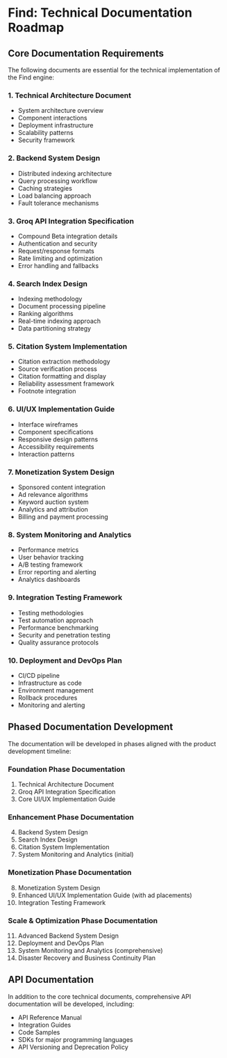 # Find: Technical Documentation Roadmap

## Core Documentation Requirements

The following documents are essential for the technical implementation of the Find engine:

### 1. Technical Architecture Document
- System architecture overview
- Component interactions
- Deployment infrastructure
- Scalability patterns
- Security framework

### 2. Backend System Design
- Distributed indexing architecture
- Query processing workflow
- Caching strategies
- Load balancing approach
- Fault tolerance mechanisms

### 3. Groq API Integration Specification
- Compound Beta integration details
- Authentication and security
- Request/response formats
- Rate limiting and optimization
- Error handling and fallbacks

### 4. Search Index Design
- Indexing methodology
- Document processing pipeline
- Ranking algorithms
- Real-time indexing approach
- Data partitioning strategy

### 5. Citation System Implementation
- Citation extraction methodology
- Source verification process
- Citation formatting and display
- Reliability assessment framework
- Footnote integration

### 6. UI/UX Implementation Guide
- Interface wireframes
- Component specifications
- Responsive design patterns
- Accessibility requirements
- Interaction patterns

### 7. Monetization System Design
- Sponsored content integration
- Ad relevance algorithms
- Keyword auction system
- Analytics and attribution
- Billing and payment processing

### 8. System Monitoring and Analytics
- Performance metrics
- User behavior tracking
- A/B testing framework
- Error reporting and alerting
- Analytics dashboards

### 9. Integration Testing Framework
- Testing methodologies
- Test automation approach
- Performance benchmarking
- Security and penetration testing
- Quality assurance protocols

### 10. Deployment and DevOps Plan
- CI/CD pipeline
- Infrastructure as code
- Environment management
- Rollback procedures
- Monitoring and alerting

## Phased Documentation Development

The documentation will be developed in phases aligned with the product development timeline:

### Foundation Phase Documentation
1. Technical Architecture Document
2. Groq API Integration Specification
3. Core UI/UX Implementation Guide

### Enhancement Phase Documentation
4. Backend System Design
5. Search Index Design
6. Citation System Implementation
7. System Monitoring and Analytics (initial)

### Monetization Phase Documentation
8. Monetization System Design
9. Enhanced UI/UX Implementation Guide (with ad placements)
10. Integration Testing Framework

### Scale & Optimization Phase Documentation
11. Advanced Backend System Design
12. Deployment and DevOps Plan
13. System Monitoring and Analytics (comprehensive)
14. Disaster Recovery and Business Continuity Plan

## API Documentation

In addition to the core technical documents, comprehensive API documentation will be developed, including:

- API Reference Manual
- Integration Guides
- Code Samples
- SDKs for major programming languages
- API Versioning and Deprecation Policy
